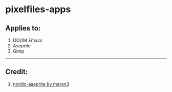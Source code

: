 # pixelfiles-apps
## Applies to:
1. DOOM Emacs
2. Aseprite
3. Gimp

---
## Credit:
1. [nordic-aseprite by marsn3](https://github.com/marsn3/aseprite-nord)
